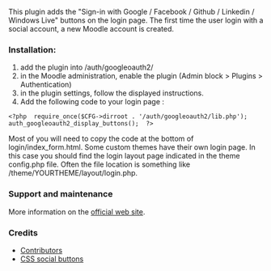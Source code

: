 This plugin adds the "Sign-in with Google / Facebook / Github / Linkedin / Windows Live" buttons on the login page. The first time the user login with a social account, a new Moodle account is created. 

### Installation:

1. add the plugin into /auth/googleoauth2/
2. in the Moodle administration, enable the plugin (Admin block > Plugins > Authentication)
3. in the plugin settings, follow the displayed instructions.
4. Add the following code to your login page :

``<?php 
require_once($CFG->dirroot . '/auth/googleoauth2/lib.php'); 
auth_googleoauth2_display_buttons(); 
?>``

Most of you will need to copy the code at the bottom of login/index_form.html. Some custom themes have their own login page. In this case you should find the login layout page indicated in the theme config.php file. Often the file location is something like /theme/YOURTHEME/layout/login.php.

### Support and maintenance
More information on the [official web site](http://mouneyrac.github.io/moodle-auth_googleoauth2/).

### Credits
* [Contributors](https://github.com/mouneyrac/auth_googleoauth2/graphs/contributors)
* [CSS social buttons](http://zocial.smcllns.com/)
